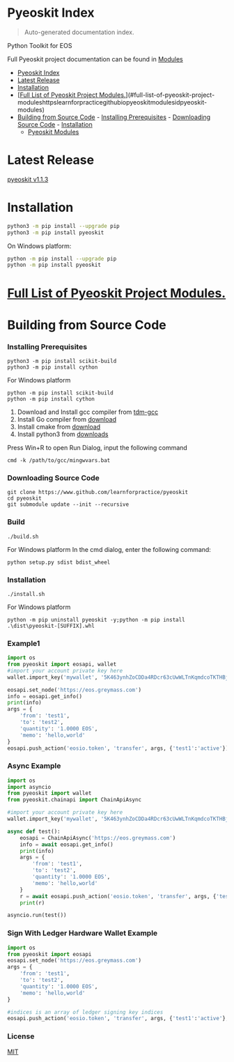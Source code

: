 # Pyeoskit Index

> Auto-generated documentation index.

Python Toolkit for EOS

Full Pyeoskit project documentation can be found in [Modules](MODULES.md#pyeoskit-modules)

- [Pyeoskit Index](#pyeoskit-index)
- [Latest Release](#latest-release)
- [Installation](#installation)
- [[Full List of Pyeoskit Project Modules.](https://learnforpractice.github.io/pyeoskit/#/MODULES?id=pyeoskit-modules)](#full-list-of-pyeoskit-project-moduleshttpslearnforpracticegithubiopyeoskitmodulesidpyeoskit-modules)
- [Building from Source Code](#building-from-source-code)
        - [Installing Prerequisites](#installing-prerequisites)
        - [Downloading Source Code](#downloading-source-code)
        - [Installation](#installation)
  - [Pyeoskit Modules](MODULES.md#pyeoskit-modules)

# Latest Release

[pyeoskit v1.1.3](https://github.com/learnforpractice/pyeoskit/releases)

# Installation

```bash
python3 -m pip install --upgrade pip
python3 -m pip install pyeoskit
```

On Windows platform:

```bash
python -m pip install --upgrade pip
python -m pip install pyeoskit
```

# [Full List of Pyeoskit Project Modules.](https://learnforpractice.github.io/pyeoskit/#/MODULES?id=pyeoskit-modules)

# Building from Source Code

### Installing Prerequisites

```
python3 -m pip install scikit-build
python3 -m pip install cython
```

For Windows platform

```
python -m pip install scikit-build
python -m pip install cython
```

1. Download and Install gcc compiler from [tdm-gcc](https://jmeubank.github.io/tdm-gcc)
2. Install Go compiler from [download](https://golang.org/doc/install#download)
3. Install cmake from [download](https://cmake.org/download)
4. Install python3 from [downloads](https://www.python.org/downloads/windows/)

Press Win+R to open Run Dialog, input the following command
```
cmd -k /path/to/gcc/mingwvars.bat
```

### Downloading Source Code

```
git clone https://www.github.com/learnforpractice/pyeoskit
cd pyeoskit
git submodule update --init --recursive
```

### Build
```
./build.sh
```

For Windows platform
In the cmd dialog, enter the following command:
```
python setup.py sdist bdist_wheel
```

### Installation

```
./install.sh
```

For Windows platform
```
python -m pip uninstall pyeoskit -y;python -m pip install .\dist\pyeoskit-[SUFFIX].whl
```

### Example1
```python
import os
from pyeoskit import eosapi, wallet
#import your account private key here
wallet.import_key('mywallet', '5K463ynhZoCDDa4RDcr63cUwWLTnKqmdcoTKTHBjqoKfv4u5V7p')

eosapi.set_node('https://eos.greymass.com')
info = eosapi.get_info()
print(info)
args = {
    'from': 'test1',
    'to': 'test2',
    'quantity': '1.0000 EOS',
    'memo': 'hello,world'
}
eosapi.push_action('eosio.token', 'transfer', args, {'test1':'active'})
```

### Async Example
```python
import os
import asyncio
from pyeoskit import wallet
from pyeoskit.chainapi import ChainApiAsync

#import your account private key here
wallet.import_key('mywallet', '5K463ynhZoCDDa4RDcr63cUwWLTnKqmdcoTKTHBjqoKfv4u5V7p')

async def test():
    eosapi = ChainApiAsync('https://eos.greymass.com')
    info = await eosapi.get_info()
    print(info)
    args = {
        'from': 'test1',
        'to': 'test2',
        'quantity': '1.0000 EOS',
        'memo': 'hello,world'
    }
    r = await eosapi.push_action('eosio.token', 'transfer', args, {'test1':'active'})
    print(r)

asyncio.run(test())
```

### Sign With Ledger Hardware Wallet Example
```python
import os
from pyeoskit import eosapi
eosapi.set_node('https://eos.greymass.com')
args = {
    'from': 'test1',
    'to': 'test2',
    'quantity': '1.0000 EOS',
    'memo': 'hello,world'
}

#indices is an array of ledger signing key indices
eosapi.push_action('eosio.token', 'transfer', args, {'test1':'active'}, indices=[0])
```

### License
[MIT](./LICENSE)
